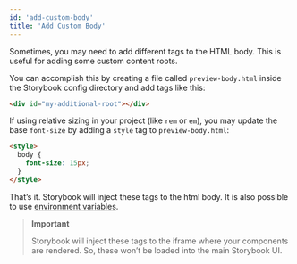 ```yaml
---
id: 'add-custom-body'
title: 'Add Custom Body'
---
```


Sometimes, you may need to add different tags to the HTML body. This is useful for adding some custom content roots.

You can accomplish this by creating a file called `preview-body.html` inside the Storybook config directory and add tags like this:

```html
<div id="my-additional-root"></div>
```

If using relative sizing in your project (like `rem` or `em`), you may update the base `font-size` by adding a `style` tag to `preview-body.html`:

```html
<style>
  body {
    font-size: 15px;
  }
</style>
```

That’s it. Storybook will inject these tags to the html body. It is also possible to use [environment variables](https://storybook.js.org/docs/configurations/env-vars/#usage-in-custom-headbody).

> **Important**
>
> Storybook will inject these tags to the iframe where your components are rendered. So, these won’t be loaded into the main Storybook UI.

